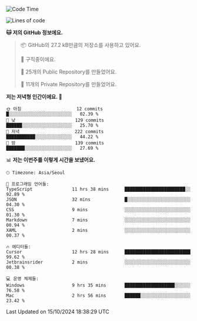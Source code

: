   <!--START_SECTION:waka-->
![Code Time](http://img.shields.io/badge/Code%20Time-881%20hrs%2032%20mins-blue)

![Lines of code](https://img.shields.io/badge/%EC%A0%80%EB%8A%94%20%EC%97%AC%ED%83%9C%EA%B9%8C%EC%A7%80%20-408.2%20thousand%20%EC%A4%84%EC%9D%98%20%EC%BD%94%EB%93%9C%EB%A5%BC%20%EC%9E%91%EC%84%B1%ED%96%88%EC%96%B4%EC%9A%94.-blue)

**🐱 저의 GitHub 정보에요.** 

> 📦 GitHub의 27.2 kB만큼의 저장소를 사용하고 있어요. 
 > 
> 💼 구직중이에요.
 > 
> 📜 25개의 Public Repository를 만들었어요. 
 > 
> 🔑 11개의 Private Repository를 만들었어요. 
 > 
**저는 저녁형 인간이에요. 🦉** 

```text
🌞 아침                     12 commits          █░░░░░░░░░░░░░░░░░░░░░░░░   02.39 % 
🌆 낮　                     129 commits         ██████░░░░░░░░░░░░░░░░░░░   25.70 % 
🌃 저녁                     222 commits         ███████████░░░░░░░░░░░░░░   44.22 % 
🌙 밤　                     139 commits         ███████░░░░░░░░░░░░░░░░░░   27.69 % 
```


📊 **저는 이번주를 이렇게 시간을 보냈어요.** 

```text
🕑︎ Timezone: Asia/Seoul

💬 프로그래밍 언어들: 
TypeScript               11 hrs 38 mins      ███████████████████████░░   92.89 % 
JSON                     32 mins             █░░░░░░░░░░░░░░░░░░░░░░░░   04.30 % 
CSS                      9 mins              ░░░░░░░░░░░░░░░░░░░░░░░░░   01.30 % 
Markdown                 7 mins              ░░░░░░░░░░░░░░░░░░░░░░░░░   00.94 % 
XAML                     2 mins              ░░░░░░░░░░░░░░░░░░░░░░░░░   00.37 % 

🔥 에디터들: 
Cursor                   12 hrs 28 mins      █████████████████████████   99.62 % 
Jetbrainsrider           2 mins              ░░░░░░░░░░░░░░░░░░░░░░░░░   00.38 % 

💻 운영 체제들: 
Windows                  9 hrs 35 mins       ███████████████████░░░░░░   76.58 % 
Mac                      2 hrs 56 mins       ██████░░░░░░░░░░░░░░░░░░░   23.42 % 
```


 Last Updated on 15/10/2024 18:38:29 UTC
<!--END_SECTION:waka-->
